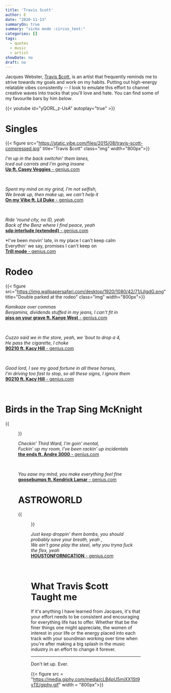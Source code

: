 ```yaml
---
title: 'Travis Scott'
author: E
date: "2020-11-13"
summaryOn: true
summary: "sicko mode :circus_tent:"
categories: []
tags:
  - quotes
  - music
  - artist
showDate: no
draft: no  
---
```


Jacques Webster, [Travis $cott](https://en.wikipedia.org/wiki/Travis_Scott), is an artist that frequently reminds me to strive towards my goals and work on my habits.  Putting out high-energy relatable vibes consistently -- I look to emulate this effort to channel creative waves into tracks that you'll love and hate. You can find some of my favourite bars by him _below_.  


{{< youtube id="yQORL_z-UsA" autoplay="true" >}}

# Singles   

{{< figure src="https://static.vibe.com/files/2015/08/travis-scott-compressed.jpg" title="Travis $cott" class="img" width="800px">}}


*I'm up in the back switchin' them lanes,\
Iced out carrots and I'm going insane*  
[**Up ft. Casey Veggies** - genius.com](https://genius.com/Travis-scott-up-lyrics)  
 
&nbsp;  


*Spent my mind on my grind, I'm not selfish,\
We break up, then make up, we can't help it*  
[**On my Vibe ft. Lil Duke** - genius.com](https://genius.com/Lil-duke-on-my-vibe-lyrics)  
 
&nbsp;  

*Ride 'round city, no ID, yeah  
Back of the Benz where I find peace, yeah*  
[**sdp interlude (extended)** - genius.com](https://genius.com/Travis-scott-sdp-interlude-demo-lyrics)    

*I've been movin' late, in my place I can't keep calm   
Everythin' we say, promises I can't keep on  
[**Trill mode** - genius.com](https://genius.com/Travis-scott-trill-mode-lyrics)    


# Rodeo


{{< figure src="https://img.wallpapersafari.com/desktop/1920/1080/42/71/iJlgdG.png" title="Double parked at the rodeo" class="img" width="800px">}}   

*Kamikaze over commas\
Benjamins, dividends stuffed in my jeans, I can't fit in*   
[**piss on your grave ft. Kanye West** - genius.com](https://genius.com/Travis-scott-piss-on-your-grave-lyrics)      

&nbsp;  
  
*Cuzzo said we in the store, yeah, we 'bout to drop a 4,\
He pass the cigarette, I choke*   
[**90210 ft. Kacy Hill** - genius.com](https://genius.com/Travis-scott-90210-lyrics)    
  
&nbsp;  
  
*Good lord, I see my good fortune in all these horses,  
I'm driving too fast to stop, so all these signs, I ignore them*   
[**90210 ft. Kacy Hill** - genius.com](https://genius.com/Travis-scott-90210-lyrics)      

&nbsp;  


 	
# Birds in the Trap Sing McKnight 	


{{<figure src="https://s15-us2.startpage.com/cgi-bin/serveimage?url=https:%2F%2Fdjbooth.net%2F.image%2Ft_share%2FMTUzNDg1OTE5ODA5NjQzNzE4%2Ftravis-scott-birds-in-the-trap-tweet-imagejpg.jpg&sp=de91d29691fb5a986da7294a99a25e5c" title="Look Ma, I can fly :eagle:" width="800px">}}


*Checkin' Third Ward, I'm goin' mental,\
Fuckin' up my room, I've been rackin' up incidentals*  
[**the ends ft. Andre 3000** - genius.com](https://genius.com/Travis-scott-the-ends-lyrics)    

&nbsp;  

*You ease my mind, you make everything feel fine*  
[**goosebumps ft. Kendrick Lamar** - genius.com](https://genius.com/Travis-scott-goosebumps-lyrics)    

# ASTROWORLD   	

{{<figure src="travis-scott/astro+update+final+2.jpg" title="Seeing flashes?  oh, no no, that's my neck :gem: " width="800px">}}
  
*Just keep droppin' them bombs, you should probably save your breath, yeah ,\
We ain't gone play the steel, why you tryna fuck the flex, yeah*  
[**HOUSTONFORNICATION** - genius.com](https://genius.com/Travis-scott-houstonfornication-lyrics)    
  
&nbsp;  

# What Travis $cott Taught me  
  
If it's anything I have learned from Jacques, it's that your effort needs to be consistent and encouraging for everything life has to offer.  Whether that be the finer things one might appreciate, the women of interest in your life or the energy placed into each track with your soundman working over time when you're after making a big splash in the music industry in an effort to change it forever.  
  
  
---   

Don't let up.  Ever.    

{{< figure src = "https://media.giphy.com/media/cLB4pU5miXX1St9yTE/giphy.gif" width = "800px">}}
